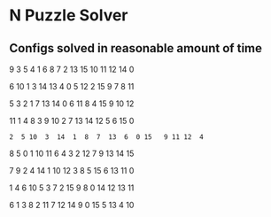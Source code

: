 # N Puzzle Solver
 
## Configs solved in reasonable amount of time
 9  3  5  4   1  6  8  7   2 13 15 10  11 12 14  0   
 
  6 10  1  3  14 13  4  0   5 12  2 15   9  7  8 11  
  
   5  3  2  1   7 13 14  0   6 11  8  4  15  9 10 12    
   
   11  1  4  8   3  9 10  2   7 13 14 12   5  6 15  0   
   
    2  5 10  3  14  1  8  7  13  6  0 15   9 11 12  4  
    
 8  5  0  1  10 11  6  4  3  2 12  7 9 13 14 15  

  7  9  2  4  14  1 10 12   3  8  5 15   6 13 11  0   

   1  4  6 10   5  3  7  2  15  9  8  0  14 12 13 11   
    
6  1  3  8 2 11  7 12 14  9  0 15 5 13  4 10 
